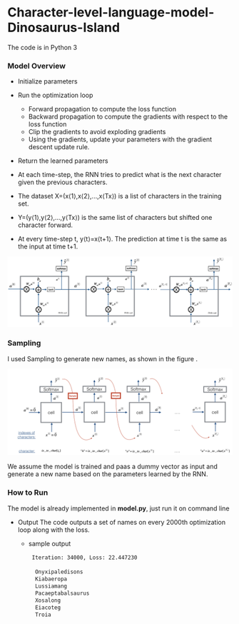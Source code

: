 # Character-level-language-model-Dinosaurus-Island

 The code is in Python 3 </br>

### Model Overview 

* Initialize parameters
* Run the optimization loop
    * Forward propagation to compute the loss function
    * Backward propagation to compute the gradients with respect to the loss function
    * Clip the gradients to avoid exploding gradients
    * Using the gradients, update your parameters with the gradient descent update rule.
* Return the learned parameters

* At each time-step, the RNN tries to predict what is the next character given the previous characters.
* The dataset X=(x⟨1⟩,x⟨2⟩,...,x⟨Tx⟩) is a list of characters in the training set.
* Y=(y⟨1⟩,y⟨2⟩,...,y⟨Tx⟩) is the same list of characters but shifted one character forward.
* At every time-step t, y⟨t⟩=x⟨t+1⟩. The prediction at time t is the same as the input at time t+1.

![model](readme_images/rnn.png)
</br>

### Sampling 
I used Sampling to generate new names, as shown in the figure . </br>

![sample](readme_images/sampling.png)

We assume the model is trained and paas a dummy vector as input and generate a new name based on the parameters learned by the RNN.
</br >

### How to Run

The model is already implemented in **model.py**, just run it on command line </br >

* Output
The code outputs a set of names on every 2000th optimization loop along with the loss. </br>
  * sample output
  
         Iteration: 34000, Loss: 22.447230

          Onyxipaledisons
          Kiabaeropa
          Lussiamang
          Pacaeptabalsaurus
          Xosalong
          Eiacoteg
          Troia
